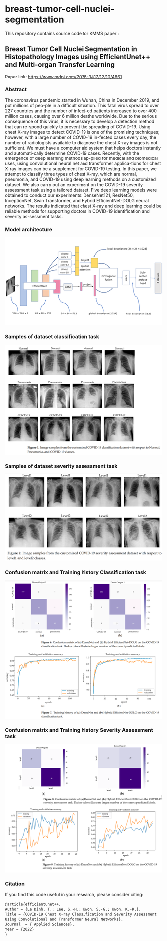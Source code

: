 # breast-tumor-cell-nuclei-segmentation
This repository contains source code for KMMS paper : 

## Breast Tumor Cell Nuclei Segmentation in Histopathology Images using EfficientUnet++ and Multi-organ Transfer Learning

Paper link: https://www.mdpi.com/2076-3417/12/10/4861

### Abstract
The coronavirus pandemic started in Wuhan, China in December 2019, and put millions of peo-ple in a difficult situation. This fatal virus spread to over 227 countries and the number of infect-ed patients increased to over 400 million cases, causing over 6 million deaths worldwide. Due to the serious consequence of this virus, it is necessary to develop a detection method that can re-spond quickly to prevent the spreading of COVID-19. Using chest X-ray images to detect COVID-19 is one of the promising techniques; however, with a large number of COVID-19 in-fected cases every day, the number of radiologists available to diagnose the chest X-ray images is not sufficient. We must have a computer aid system that helps doctors instantly and automati-cally determine COVID-19 cases. Recently, with the emergence of deep learning methods ap-plied for medical and biomedical uses, using convolutional neural net and transformer applica-tions for chest X-ray images can be a supplement for COVID-19 testing. In this paper, we attempt to classify three types of chest X-ray, which are normal, pneumonia, and COVID-19 using deep learning methods on a customized dataset. We also carry out an experiment on the COVID-19 severity assessment task using a tailored dataset. Five deep learning models were obtained to conduct our experiments: DenseNet121, ResNet50, InceptionNet, Swin Transformer, and Hybrid EfficientNet-DOLG neural networks. The results indicated that chest X-ray and deep learning could be reliable methods for supporting doctors in COVID-19 identification and severity as-sessment tasks.

### Model architecture

![alt text](https://github.com/tuan-ld/covid-19-chest-xray-classification-severity-assessment/blob/main/media/EfficientNet-DOLG.png) 


### Samples of dataset classification task
![alt text](https://github.com/tuan-ld/covid-19-chest-xray-classification-severity-assessment/blob/main/media/covid-classification-dataset.PNG)


### Samples of dataset severity assessment task
![alt text](https://github.com/tuan-ld/covid-19-chest-xray-classification-severity-assessment/blob/main/media/covid-severity-assessment-dataset.PNG)



### Confusion matrix and Training history Classification task
![alt text](https://github.com/tuan-ld/covid-19-chest-xray-classification-severity-assessment/blob/main/media/classification-confusion-matrix-training-history.PNG)


### Confusion matrix and Training history Severity Assessment task
![alt text](https://github.com/tuan-ld/covid-19-chest-xray-classification-severity-assessment/blob/main/media/severity-confusion-matrix-training-history.PNG)

### Citation
If you find this code useful in your research, please consider citing:

    @article{efficientunet++,
	Author = {Le Dinh, T.; Lee, S.-H.; Kwon, S.-G.; Kwon, K.-R.},
	Title = {COVID-19 Chest X-ray Classification and Severity Assessment Using Convolutional and Transformer Neural Networks},
	Journal  = { Applied Sciences},
	Year = {2022}
    }

